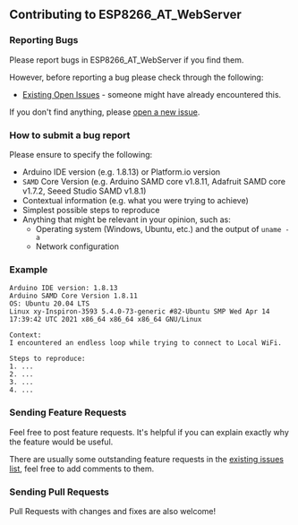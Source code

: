 ## Contributing to ESP8266_AT_WebServer

### Reporting Bugs

Please report bugs in ESP8266_AT_WebServer if you find them.

However, before reporting a bug please check through the following:

* [Existing Open Issues](https://github.com/khoih-prog/ESP8266_AT_WebServer/issues) - someone might have already encountered this.

If you don't find anything, please [open a new issue](https://github.com/khoih-prog/ESP8266_AT_WebServer/issues/new).

### How to submit a bug report

Please ensure to specify the following:

* Arduino IDE version (e.g. 1.8.13) or Platform.io version
* `SAMD` Core Version (e.g. Arduino SAMD core v1.8.11, Adafruit SAMD core v1.7.2, Seeed Studio SAMD v1.8.1)
* Contextual information (e.g. what you were trying to achieve)
* Simplest possible steps to reproduce
* Anything that might be relevant in your opinion, such as:
  * Operating system (Windows, Ubuntu, etc.) and the output of `uname -a`
  * Network configuration


### Example

```
Arduino IDE version: 1.8.13
Arduino SAMD Core Version 1.8.11
OS: Ubuntu 20.04 LTS
Linux xy-Inspiron-3593 5.4.0-73-generic #82-Ubuntu SMP Wed Apr 14 17:39:42 UTC 2021 x86_64 x86_64 x86_64 GNU/Linux

Context:
I encountered an endless loop while trying to connect to Local WiFi.

Steps to reproduce:
1. ...
2. ...
3. ...
4. ...
```

### Sending Feature Requests

Feel free to post feature requests. It's helpful if you can explain exactly why the feature would be useful.

There are usually some outstanding feature requests in the [existing issues list](https://github.com/khoih-prog/ESP8266_AT_WebServer/issues?q=is%3Aopen+is%3Aissue+label%3Aenhancement), feel free to add comments to them.

### Sending Pull Requests

Pull Requests with changes and fixes are also welcome!
